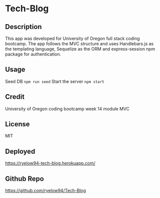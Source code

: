 # Tech-Blog 

## Description 
This app was developed for University of Oregon full stack coding bootcamp. The app follows the MVC structure and uses Handlebars.js as the templating language, Sequelize as the ORM and express-session npm package for authentication. 

## Usage 
Seed DB 
`npm run seed`
Start the server 
`npm start`

## Credit 
University of Oregon coding bootcamp week 14 module MVC 

## License 
MIT

## Deployed 
https://ryelow94-tech-blog.herokuapp.com/

## Github Repo 
https://github.com/ryelow94/Tech-Blog

